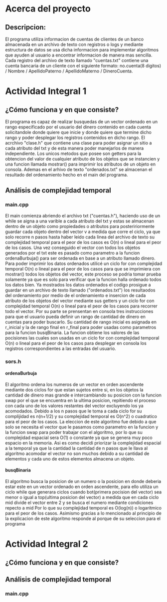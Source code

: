 # Acerca del proyecto
## Descripcion:
El programa utiliza informacion de cuentas de clientes de un banco almacenada en un archivo de texto con registros o logs
y mediante estructura de datos se usa dicha informacion para implementar algoritmos que ayuden al usuario a encontrar informacion de manera mas sencilla.
Cada registro del archivo de texto llamado "cuentas.txt" contiene una cuenta bancaria de un cliente con el siguiente formato:
no.cuenta(8 digitos) / Nombre / ApellidoPaterno / ApellidoMaterno / DineroCuenta.

# Actividad Integral 1
## ¿Cómo funciona y en que consiste?
El programa es capaz de realizar busquedas de un vector ordenado en un rango especificado por el usuario del dinero contenido en cada cuenta solicitandole donde quiere que inicie y donde quiere que termine dicho rango y poder desplegar los registros contenidos en dicho rango.
El acrchivo "clase.h" que contiene una clase para poder asignar un sitio a cada atributo del txt y de esta manera poder manejarlos de manera independiente.
Los unicos metodos que posee son getters para la obtencion del valor de cualquier atributo de los objetos que se instancien
y una funcion llamada mostrar() para imprimir los atributos de un objeto en consola.
Ademas en el arhivo de texto "ordenados.txt" se almacenan el resultado del ordenamiento hecho en el main del programa.


## Análisis de complejidad temporal

### main.cpp
El main comienza abriendo el archivo txt ("cuentas.h"), haciendo uso de un while se aigna a una varible a cada atributo del txt y estas se almacenan dentro de un objeto como propiedades o atributos para posteririormente
guardar cada objeto dentro del vector v a medida que corre el ciclo, ya que solo recorre n pasos hasta haber leido cada linea del archivo de texto
su complejidad temporal para el peor de los casos es O(n) o lineal para el peor de los casos.
Una vez conseguido el vector con todos los objetos generados por el txt este es pasado como parametro a la funcion ordenaBurbuja() para ser ordenada en base a un atributo llamado dinero.
Para poder imprimir los datos ordenados utilicé un ciclo for con complejidad temporal O(n) o lineal para el peor de los casos para que se imprimiera con mostrar() todos los objetos del vector, este proceso se podria tomar prueba solamente ya que es solo para verificar que la funcion halla ordenado todos los datos bien.
Ya mostrados los datos ordenados el codigo prosigue a guardar en un archivo de texto llamado ("ordenados.txt") los resultaodos del ordenamiento por medio de el ordenamiento e insercion de cada atributo
de los objetos del vector mediante sus getters y un ciclo for con complejidad temporal O(n) o lineal para el peor de los casos para recorrer todo el vector.
Por su parte se prensentan en consola tres instrucciones para que el usuario pueda definir un rango de cantidad de dinero en cuentas para poder buscarlo.
Su cantidad de rango inicial es asignada en r_inicial y la de rango final en r_final para poder usadas como parametros para la funcion busqBinaria. La funcion obtiene los valores de las pocisiones
las cuales son usadas en un ciclo for con complejidad temporal O(n) o lineal para el peor de los casos para desplegar en consola los registros correspondientes a las entradas del usuario.

### sors.h
#### ordenaBurbuja
El algoritmo ordena los numeros de un vector en orden ascendente mediante dos ciclos for que estan sujetos entre si, en los objetos la cantidad de dinero mas grande e intercambiando su posicion con la funcion swap
por el que se encuentra en la ultima posicion, repitiendo el proceso con cada uno de los valores restantes del vector excluyendo los ya acomodados.
Debido a los n pasos que le toma a cada ciclo for su complijidad es n(n+1/2) y su complejidad temporal es O(n^2) o cuadratico para el peor de los casos.
La eleccion de este algoritmo fue debido a que solo se necesita el vector que le pasamos como parametro en la funcion y la funcion swap para poder trabajar con el algoritmo,
por lo que su complejidad espacial sera O(1) o constante ya que se genera muy poco espacio en la memoria. Asi es como decidi priorizar la complejidad espacial a la temporal ya que la cantidad
la cantidad de n pasos que le llava al algoritmo acomodar el vector no son muchos debido a su cantidad de elementos y cada uno de estos elementos almacena un objeto.

#### busqBinaria
El algoritmo busca la posicion de un numero o la posicion en donde deberia estar este en un vector ordenado en orden ascendente, para ello utiliza un ciclo while que generara ciclos cuando
bot(primera pocision del vector) sea menor o igual a top(ultima posicion del vector) a medida que en cada ciclo mid divide el vector entre 2 y se busca el numero mediante condiciones repecto a mid
Por lo que su complejidad temporal es O(log(n)) o logaritmico para el peor de los casos. Asimismo gracias a lo mencionado al principio de la explicacion de este algoritmo responde al porque de su
seleccion para el programa


# Actividad Integral 2
## ¿Cómo funciona y en que consiste?


## Análisis de complejidad temporal

### main.cpp
